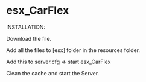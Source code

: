 # esx_CarFlex

INSTALLATION:

Download the file.

Add all the files to [esx] folder in the resources folder.

Add this to server.cfg => start esx_CarFlex

Clean the cache and start the Server.
